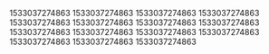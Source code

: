 1533037274863
1533037274863
1533037274863
1533037274863
1533037274863
1533037274863
1533037274863
1533037274863
1533037274863
1533037274863
1533037274863
1533037274863
1533037274863
1533037274863
1533037274863